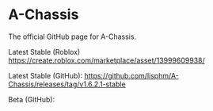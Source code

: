 # A-Chassis
 The official GitHub page for A-Chassis.

 Latest Stable (Roblox)
 	https://create.roblox.com/marketplace/asset/13999609938/

 Latest Stable (GitHub): 
 	https://github.com/lisphm/A-Chassis/releases/tag/v1.6.2.1-stable
  
 Beta (GitHub):
	  
